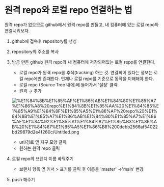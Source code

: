 # 원격 repo와 로컬 repo 연결하는 법

원격 repo가 없으므로 github에서 원격 repo를 만들고, 내 컴퓨터에 있는 로컬 repo와 연결시켜보자.

1. github에 접속후 repository를 생성

1. repository의 주소를 복사

1. 방금 만든 github 원격 repo와 내 컴퓨터에 저장되어있는 로컬 repo를 연결한다.
    - 로컬 repo가 원격 repo를 추적(tracking) 하는 것. 연결되어 있다는 정보는 로컬 repo에만 존재한다. 언제나 로컬 repo를 기준으로 동작을 이해해야 한다.
    - 로컬 repo (Source Tree 내에)에 들어가서 '설정' 클릭.
    - 원격 → 추가

    ![%E1%84%8B%E1%85%AF%E1%86%AB%E1%84%80%E1%85%A7%E1%86%A8%20repo%E1%84%8B%E1%85%AA%20%E1%84%85%E1%85%A9%E1%84%8F%E1%85%A5%E1%86%AF%20repo%20%E1%84%8B%E1%85%A7%E1%86%AB%E1%84%80%E1%85%A7%E1%86%AF%E1%84%92%E1%85%A1%E1%84%82%E1%85%B3%E1%86%AB%20%E1%84%87%E1%85%A5%E1%86%B8%200debb2566af54022bd29879d2e4f260c/Untitled.png](%E1%84%8B%E1%85%AF%E1%86%AB%E1%84%80%E1%85%A7%E1%86%A8%20repo%E1%84%8B%E1%85%AA%20%E1%84%85%E1%85%A9%E1%84%8F%E1%85%A5%E1%86%AF%20repo%20%E1%84%8B%E1%85%A7%E1%86%AB%E1%84%80%E1%85%A7%E1%86%AF%E1%84%92%E1%85%A1%E1%84%82%E1%85%B3%E1%86%AB%20%E1%84%87%E1%85%A5%E1%86%B8%200debb2566af54022bd29879d2e4f260c/Untitled.png)

    - url/경로 옆 지구 모양 클릭
    - 원하는 원격 repo 클릭

2. 로컬 repo의 브랜치 이름 바꿔주기
    - 브랜치 항목 옆 커서 > 표기를 클릭 후 이름을 'master' →'main' 변경

3. push 해주기